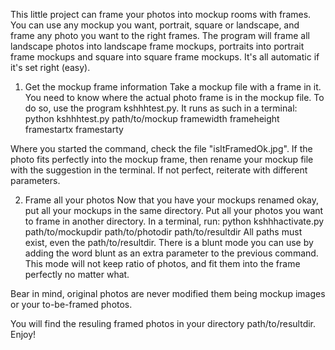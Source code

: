 This little project can frame your photos into mockup rooms with frames.
You can use any mockup you want, portrait, square or landscape, and frame any photo you want to the right frames.
The program will frame all landscape photos into landscape frame mockups, portraits into portrait frame mockups and square into square frame mockups.
It's all automatic if it's set right (easy).


1. Get the mockup frame information
Take a mockup file with a frame in it. You need to know where the actual photo frame is in the mockup file.
To do so, use the program kshhhtest.py.
It runs as such in a terminal:
  python kshhhtest.py path/to/mockup framewidth frameheight framestartx framestarty

Where you started the command, check the file "isItFramedOk.jpg".
If the photo fits perfectly into the mockup frame, then rename your mockup file with the suggestion in the terminal.
If not perfect, reiterate with different parameters.


2. Frame all your photos
Now that you have your mockups renamed okay, put all your mockups in the same directory.
Put all your photos you want to frame in another directory.
In a terminal, run:
  python kshhhactivate.py path/to/mockupdir path/to/photodir path/to/resultdir
All paths must exist, even the path/to/resultdir. There is a blunt mode you can use by adding the word blunt as an extra parameter to the previous command. This mode will not keep ratio of photos, and fit them into the frame perfectly no matter what.

Bear in mind, original photos are never modified them being mockup images or your to-be-framed photos.

You will find the resuling framed photos in your directory path/to/resultdir.
Enjoy!
